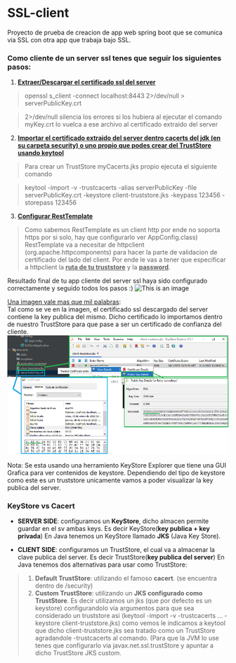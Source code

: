# SSL-client
Proyecto de prueba de creacion de app web spring boot que se comunica via SSL con otra app que trabaja bajo SSL.

### Como cliente de un server ssl tenes que seguir los siguientes pasos:

1. <ins>**Extraer/Descargar el certificado ssl del server**</ins>  
> openssl s_client -connect localhost:8443 2>/dev/null > serverPublicKey.crt

> 2>/dev/null silencia los errores si los hubiera al ejecutar el comando  
>  myKey.crt lo vuelca a ese archivo al certificado extraido del server

2. <ins>**Importar el certificado extraido del server dentro cacerts del jdk (en su carpeta security) 
o uno propio que podes crear del TrustStore usando keytool**</ins>  

> Para crear un TrustStore myCacerts.jks propio ejecuta el siguiente comando  

> keytool -import -v -trustcacerts -alias serverPublicKey -file serverPublicKey.crt -keystore client-truststore.jks -keypass 123456 -storepass 123456

3. <ins>**Configurar RestTemplate**</ins>
> Como sabemos RestTemplate es un client http por ende no soporta https por si solo, hay que configurarlo ver AppConfig.class)
RestTemplate va a necesitar de httpclient (org.apache.httpcomponents) para hacer la parte de validacion de certificado del lado del client.
Por ende le vas a tener que especificar a httpclient la <ins>**ruta de tu truststore**</ins> y la <ins>**password**</ins>. 

Resultado final de tu app cliente del server ssl haya sido configurado correctamente y seguido todos los pasos :)
![This is an image](https://github.com/estebanbri/ssl-client/blob/master/resultado.png)

<ins>Una imagen vale mas que mil palabras</ins>:  
Tal como se ve en la imagen, el certificado ssl descargado del server contiene la key publica del mismo. Dicho certificado lo importamos dentro de nuestro TrustStore para que pase a ser un certificado de confianza del cliente. 
![This is an image](https://github.com/estebanbri/https-client/blob/master/truststore-detail.png)

Nota: Se esta usando una herramiento KeyStore Explorer que tiene una GUI Grafica para ver contenidos de keystore. Dependiendo del tipo de keystore como este es un truststore unicamente vamos a poder visualizar la key publica del server.

### KeyStore vs Cacert ###
- **SERVER SIDE**: configuramos un **KeyStore**, dicho almacen permite guardar en el sv ambas keys. Es decir KeyStore(**key publica + key privada**)
En Java tenemos un KeyStore llamado **JKS** (Java Key Store).

- **CLIENT SIDE**: configuramos un TrustStore, el cual va a almacenar la clave publica del server. Es decir TrustStore(**key publica del server**)
En Java tenemos dos alternativas para usar como TrustStore:
> 1. **Default TrustStore**: utilizando el famoso **cacert**. (se encuentra dentro de /security)
> 2. **Custom TrustStore**: utilizando un **JKS configurado como TrustStore**. Es decir utilizamos un jks (que por defecto es un keystore) configurandolo via argumentos  para que sea considerado un truststore asi (keytool -import -v -trustcacerts ...  -keystore client-truststore.jks) como vemos le indicamos a keytool que dicho    client-truststore.jks sea tratado como un TrustStore agradandole -trustcacerts al comando. (Para que la JVM lo use tenes que configurarlo via javax.net.ssl.trustStore  y apuntar a dicho TrustStore JKS custom.
